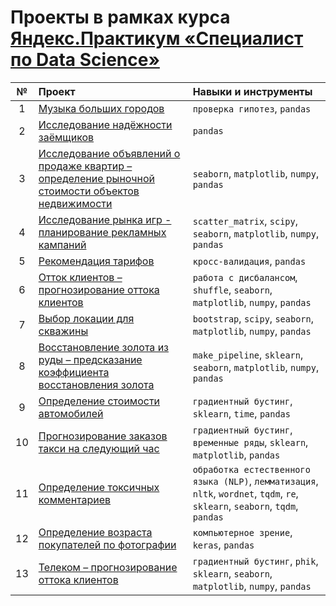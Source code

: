 # Проекты в рамках курса [Яндекс.Практикум «Специалист по Data Science»](https://praktikum.yandex.ru/data-scientist)

| №  | Проект | Навыки и инструменты |
|:-: | :------------ | :------------------- |
| 1  | [Музыка больших городов](/project_01) | `проверка гипотез`, `pandas` |
| 2  | [Исследование надёжности заёмщиков](/project_02) | `pandas` |
| 3  | [Исследование объявлений о продаже квартир – определение рыночной стоимости объектов недвижимости](/project_03) | `seaborn`, `matplotlib`, `numpy`, `pandas` |
| 4  | [Исследование рынка игр - планирование рекламных кампаний](/project_04) | `scatter_matrix`, `scipy`, `seaborn`, `matplotlib`, `numpy`, `pandas` |
| 5  | [Рекомендация тарифов](/project_05) | `кросс-валидация`, `pandas` |
| 6  | [Отток клиентов – прогнозирование оттока клиентов](/project_06) | `работа с дисбалансом`, `shuffle`, `seaborn`, `matplotlib`, `numpy`, `pandas` |
| 7  | [Выбор локации для скважины](/project_07) | `bootstrap`, `scipy`, `seaborn`, `matplotlib`, `numpy`, `pandas` |
| 8  | [Восстановление золота из руды – предсказание коэффициента восстановления золота](/project_08) | `make_pipeline`, `sklearn`, `seaborn`, `matplotlib`, `numpy`, `pandas` |
| 9  | [Определение стоимости автомобилей](/project_09) | `градиентный бустинг`, `sklearn`, `time`, `pandas` |
| 10 | [Прогнозирование заказов такси на следующий час](/project_10) | `градиентный бустинг`, `временные ряды`, `sklearn`, `matplotlib`, `pandas` |
| 11 | [Определение токсичных комментариев](/project_11) | `обработка естественного языка (NLP)`, `лемматизация`, `nltk`, `wordnet`, `tqdm`, `re`, `sklearn`, `seaborn`, `tqdm`, `pandas` |
| 12 | [Определение возраста покупателей по фотографии](/project_12) | `компьютерное зрение`, `keras`, `pandas` |
| 13 | [Телеком – прогнозирование оттока клиентов](/project_13) | `градиентный бустинг`, `phik`, `sklearn`, `seaborn`, `matplotlib`, `numpy`, `pandas` |
